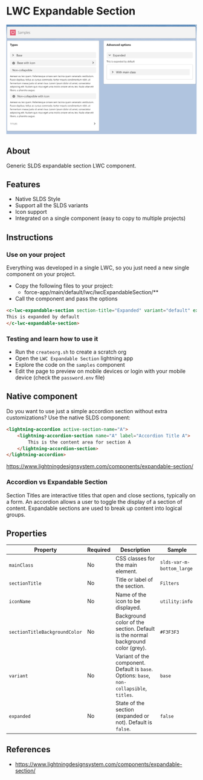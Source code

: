 # LWC Expandable Section

![sample](sample.png "sample")

## About

Generic SLDS expandable section LWC component.

## Features
- Native SLDS Style
- Support all the SLDS variants
- Icon support
- Integrated on a single component (easy to copy to multiple projects)


## Instructions

### Use on your project
Everything was developed in a single LWC, so you just need a new single component on your project.

- Copy the following files to your project:
    - force-app/main/default/lwc/lwcExpandableSection/**
- Call the component and pass the options
```html
<c-lwc-expandable-section section-title="Expanded" variant="default" expanded>
This is expanded by default
</c-lwc-expandable-section>
```

### Testing and learn how to use it

- Run the `createorg.sh` to create a scratch org
- Open the `LWC Expandable Section` lightning app
- Explore the code on the `samples` component
- Edit the page to preview on mobile devices or login with your mobile device (check the `password.env` file)


## Native component
Do you want to use just a simple accordion section without extra customizations? Use the native SLDS component:

```html
<lightning-accordion active-section-name="A">
    <lightning-accordion-section name="A" label="Accordion Title A">
        This is the content area for section A
    </lightning-accordion-section>
</lightning-accordion>
```
https://www.lightningdesignsystem.com/components/expandable-section/


### Accordion vs Expandable Section
Section Titles are interactive titles that open and close sections, typically on a form. An accordion allows a user to toggle the display of a section of content. Expandable sections are used to break up content into logical groups.

## Properties
| Property                   | Required | Description                                                        | Sample                               |
| -------------------------- | -------- | ------------------------------------------------------------------ | ------------------------------------- |
| `mainClass`                | No       | CSS classes for the main element.                                  | `slds-var-m-bottom_large`                                  |
| `sectionTitle`             | No       | Title or label of the section.                                     | `Filters`                                  |
| `iconName`                 | No       | Name of the icon to be displayed.                                  | `utility:info` |
| `sectionTitleBackgroundColor` | No    | Background color of the section. Default is the normal background color (grey). | `#F3F3F3`                  |
| `variant`                  | No       | Variant of the component. Default is `base`. Options: `base`, `non-collapsible`, `titles`. | `base`                                |
| `expanded`                 | No       | State of the section (expanded or not). Default is `false`.       | `false`                               |


## References

- https://www.lightningdesignsystem.com/components/expandable-section/

